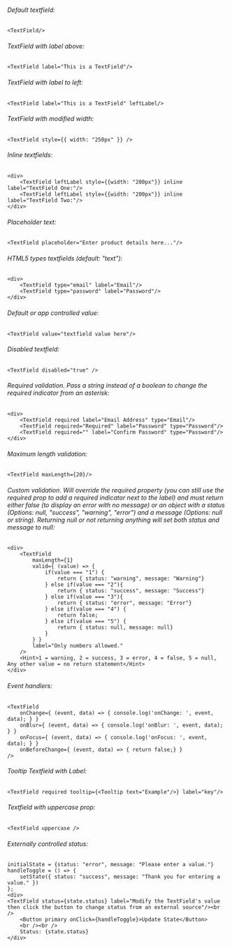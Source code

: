 ###### Default textfield:

    <TextField/>

###### TextField with label above:

    <TextField label="This is a TextField"/>

###### TextField with label to left:

    <TextField label="This is a TextField" leftLabel/>

###### TextField with modified width:

    <TextField style={{ width: "250px" }} />

###### Inline textfields:

    <div>
        <TextField leftLabel style={{width: "200px"}} inline label="TextField One:"/>
        <TextField leftLabel style={{width: "200px"}} inline label="TextField Two:"/>
    </div>

###### Placeholder text:

    <TextField placeholder="Enter product details here..."/>

###### HTML5 types textfields (default: "text"):

	<div>
		<TextField type="email" label="Email"/>
    	<TextField type="password" label="Password"/>
    </div>

###### Default or app controlled value:

	<TextField value="textfield value here"/>

###### Disabled textfield:

    <TextField disabled="true" />

###### Required validation. Pass a string instead of a boolean to change the required indicator from an asterisk:

    <div>
        <TextField required label="Email Address" type="Email"/>
        <TextField required="Required" label="Password" type="Password"/>
        <TextField required="" label="Confirm Password" type="Password"/>
    </div>

###### Maximum length validation:

    <TextField maxLength={20}/>

###### Custom validation. Will override the required property (you can still use the required prop to add a required indicator next to the label) and must return either false (to display an error with no message) or an object with a status (Options: null, "success", "warning", "error") and a message (Options: null or string). Returning null or not returning anything will set both status and message to null:

    <div>
        <TextField
            maxLength={1}
            valid={ (value) => { 
                if(value === "1") {
                    return { status: "warning", message: "Warning"}
                } else if(value === "2"){
                    return { status: "success", message: "Success"}
                } else if(value === "3"){
                    return { status: "error", message: "Error"}
                } else if(value === "4") {
                    return false;
                } else if(value === "5") {
                    return { status: null, message: null}
                }
            } }
            label="Only numbers allowed."
        />
        <Hint>1 = warning, 2 = success, 3 = error, 4 = false, 5 = null, Any other value = no return statement</Hint>
    </div>

###### Event handlers:

    <TextField 
        onChange={ (event, data) => { console.log('onChange: ', event, data); } }
        onBlur={ (event, data) => { console.log('onBlur: ', event, data); } }
        onFocus={ (event, data) => { console.log('onFocus: ', event, data); } }
        onBeforeChange={ (event, data) => { return false;} }
    />

###### Tooltip Textfield with Label:

    <TextField required tooltip={<Tooltip text="Example"/>} label="key"/>

###### Textfield with uppercase prop:

    <TextField uppercase />

###### Externally controlled status:

    initialState = {status: "error", message: "Please enter a value."}
    handleToggle = () => {
        setState({ status: "success", message: "Thank you for entering a value." })
    };
    <div> 
    <TextField status={state.status} label="Modify the TextField's value then click the button to change status from an external source"/><br />
        <Button primary onClick={handleToggle}>Update State</Button>
        <br /><br />
        Status: {state.status}
    </div>
